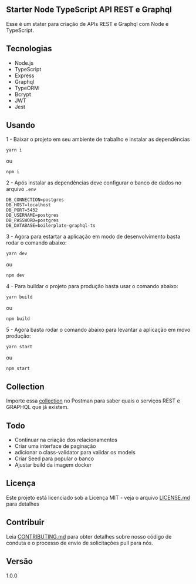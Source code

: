 ## Starter Node TypeScript API REST e Graphql

Esse é um stater para criação de APIs REST e Graphql com Node e TypeScript.

## Tecnologias

- Node.js
- TypeScript
- Express
- Graphql
- TypeORM
- Bcrypt
- JWT
- Jest

## Usando

1 - Baixar o projeto em seu ambiente de trabalho e instalar as dependências

```
yarn i
```

ou

```
npm i
```

2 - Após instalar as dependências deve configurar o banco de dados no arquivo <code>.env</code>

```
DB_CONNECTION=postgres
DB_HOST=localhost
DB_PORT=5432
DB_USERNAME=postgres
DB_PASSWORD=postgres
DB_DATABASE=boilerplate-graphql-ts
```

3 - Agora para estartar a aplicação em modo de desenvolvimento basta rodar o comando abaixo:

```
yarn dev
```

ou

```
npm dev
```

4 - Para buildar o projeto para produção basta usar o comando abaixo:

```
yarn build
```

ou

```
npm build
```

5 - Agora basta rodar o comando abaixo para levantar a aplicação em movo produção:

```
yarn start
```

ou

```
npm start
```

## Collection

Importe essa [collection](postman_collection.json) no Postman para saber quais o serviços REST e GRAPHQL que já existem.

## Todo

- Continuar na criação dos relacionamentos
- Criar uma interface de paginação
- adicionar o class-validator para validar os models
- Criar Seed para popular o banco
- Ajustar build da imagem docker

## Licença

Este projeto está licenciado sob a Licença MIT - veja o arquivo [LICENSE.md](LICENSE.md) para detalhes

## Contribuir

Leia [CONTRIBUTING.md](CONTRIBUTING.md) para obter detalhes sobre nosso código de conduta e o processo de envio de solicitações pull para nós.

## Versão

1.0.0
